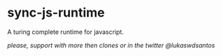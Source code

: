 # sync-js-runtime
A turing complete runtime for javascript.

_please, support with more then clones or in the twitter @lukaswdsantos_
